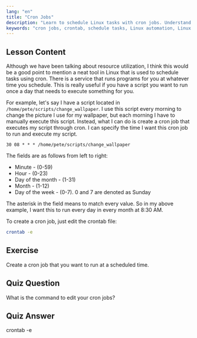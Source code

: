 ```yaml
---
lang: "en"
title: "Cron Jobs"
description: "Learn to schedule Linux tasks with cron jobs. Understand crontab syntax and automate scripts for daily operations. Get started with this beginner-friendly guide!"
keywords: "cron jobs, crontab, schedule tasks, Linux automation, Linux commands, beginner Linux, Linux tutorial, crontab -e"
---
```


## Lesson Content

Although we have been talking about resource utilization, I think this would be a good point to mention a neat tool in Linux that is used to schedule tasks using cron. There is a service that runs programs for you at whatever time you schedule. This is really useful if you have a script you want to run once a day that needs to execute something for you.

For example, let's say I have a script located in `/home/pete/scripts/change_wallpaper`. I use this script every morning to change the picture I use for my wallpaper, but each morning I have to manually execute this script. Instead, what I can do is create a cron job that executes my script through cron. I can specify the time I want this cron job to run and execute my script.

```plaintext
30 08 * * * /home/pete/scripts/change_wallpaper
```

The fields are as follows from left to right:

- Minute - (0-59)
- Hour - (0-23)
- Day of the month - (1-31)
- Month - (1-12)
- Day of the week - (0-7). 0 and 7 are denoted as Sunday

The asterisk in the field means to match every value. So in my above example, I want this to run every day in every month at 8:30 AM.

To create a cron job, just edit the crontab file:

```bash
crontab -e
```

## Exercise

Create a cron job that you want to run at a scheduled time.

## Quiz Question

What is the command to edit your cron jobs?

## Quiz Answer

crontab -e
